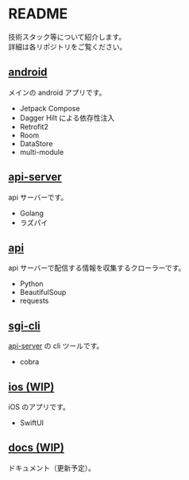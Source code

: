# README

技術スタック等について紹介します。  
詳細は各リポジトリをご覧ください。

## [android](https://github.com/android-project-46group/android)

メインの android アプリです。

- Jetpack Compose
- Dagger Hilt による依存性注入
- Retrofit2
- Room
- DataStore
- multi-module

## [api-server](https://github.com/android-project-46group/api-server)

api サーバーです。

- Golang
- ラズパイ

## [api](https://github.com/android-project-46group/api)

api サーバーで配信する情報を収集するクローラーです。

- Python
- BeautifulSoup
- requests

## [sgi-cli](https://github.com/android-project-46group/sgi-cli)

[api-server](https://github.com/android-project-46group/api-server) の cli ツールです。

- cobra

## [ios (WIP)](https://github.com/android-project-46group/ios)

iOS のアプリです。

- SwiftUI

## [docs (WIP)](https://github.com/android-project-46group/docs)

ドキュメント（更新予定）。
